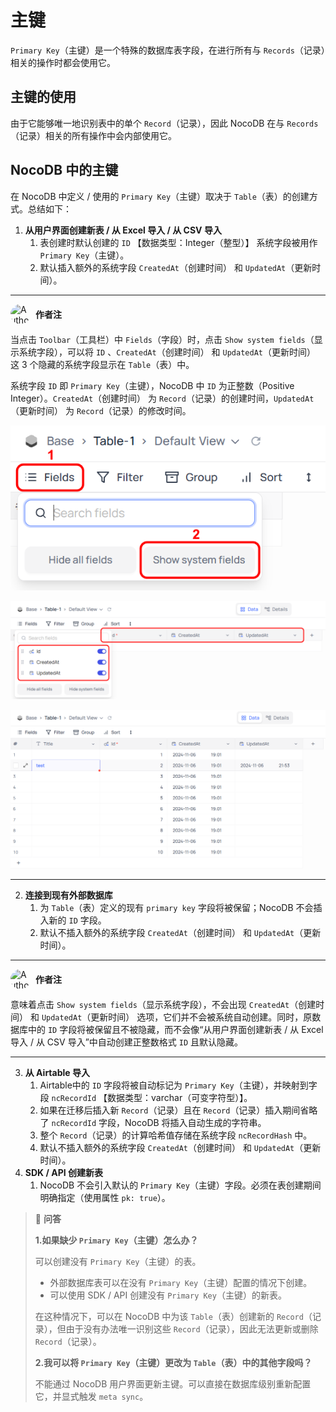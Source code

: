 # 主键

`Primary Key`（主键）是一个特殊的数据库表字段，在进行所有与 `Records`（记录）相关的操作时都会使用它。

## 主键的使用

由于它能够唯一地识别表中的单个 `Record`（记录），因此 NocoDB 在与 `Records`（记录）相关的所有操作中会内部使用它。

## NocoDB 中的主键

在 NocoDB 中定义 / 使用的 `Primary Key`（主键）取决于 `Table`（表）的创建方式。总结如下：

1. **从用户界面创建新表 / 从 Excel 导入 / 从 CSV 导入**
   1. 表创建时默认创建的 `ID` 【数据类型：Integer（整型）】 系统字段被用作 `Primary Key`（主键）。
   2. 默认插入额外的系统字段 `CreatedAt`（创建时间） 和 `UpdatedAt`（更新时间）。

---

<span style="display: inline-flex; align-items: center;">
  <img src="https://avatars.githubusercontent.com/u/184599837?v=4" alt="Author" width="32" height="32" style="border-radius: 50%; vertical-align: middle;">
  <strong style="margin-left: 8px;">作者注</strong>
</span>

当点击 `Toolbar`（工具栏）中 `Fields`（字段）时，点击 `Show system fields`（显示系统字段），可以将 `ID` 、`CreatedAt`（创建时间） 和 `UpdatedAt`（更新时间） 这 3 个隐藏的系统字段显示在 `Table`（表）中。

系统字段 `ID` 即 `Primary Key`（主键），NocoDB 中 `ID` 为正整数（Positive Integer）。`CreatedAt`（创建时间） 为 `Record`（记录）的创建时间，`UpdatedAt`（更新时间） 为 `Record`（记录）的修改时间。

![显示系统字段](Show_system_fields.png)

![系统字段](System_fields.png)

![主键_整型](ID_Interger.png)

---

2. **连接到现有外部数据库**
   1. 为 `Table`（表）定义的现有 `primary key` 字段将被保留；NocoDB 不会插入新的 `ID` 字段。
   2. 默认不插入额外的系统字段 `CreatedAt`（创建时间） 和 `UpdatedAt`（更新时间）。

---

<span style="display: inline-flex; align-items: center;">
  <img src="https://avatars.githubusercontent.com/u/184599837?v=4" alt="Author" width="32" height="32" style="border-radius: 50%; vertical-align: middle;">
  <strong style="margin-left: 8px;">作者注</strong>
</span>

意味着点击 `Show system fields`（显示系统字段），不会出现 `CreatedAt`（创建时间） 和 `UpdatedAt`（更新时间） 选项，它们并不会被系统自动创建。同时，原数据库中的 `ID` 字段将被保留且不被隐藏，而不会像“从用户界面创建新表 / 从 Excel 导入 / 从 CSV 导入”中自动创建正整数格式 `ID` 且默认隐藏。

---

3. **从 Airtable 导入**
   1. Airtable中的 `ID` 字段将被自动标记为 `Primary Key`（主键），并映射到字段 `ncRecordId` 【数据类型：varchar（可变字符型）】。
   2. 如果在迁移后插入新 `Record`（记录）且在 `Record`（记录）插入期间省略了 `ncRecordId` 字段，NocoDB 将插入自动生成的字符串。
   3. 整个 `Record`（记录）的计算哈希值存储在系统字段 `ncRecordHash` 中。
   4. 默认不插入额外的系统字段 `CreatedAt`（创建时间） 和 `UpdatedAt`（更新时间）。
4. **SDK / API 创建新表**
   1. NocoDB 不会引入默认的 `Primary Key`（主键）字段。必须在表创建期间明确指定（使用属性 `pk: true`）。

> 📖 **问答**
> 
> **1.如果缺少 `Primary Key`（主键）怎么办？**  
> 
> 可以创建没有 `Primary Key`（主键）的表。  
> - 外部数据库表可以在没有 `Primary Key`（主键）配置的情况下创建。  
> - 可以使用 SDK / API 创建没有 `Primary Key`（主键）的新表。 
>  
> 在这种情况下，可以在 NocoDB 中为该 `Table`（表）创建新的 `Record`（记录），但由于没有办法唯一识别这些 `Record`（记录），因此无法更新或删除 `Record`（记录）。
> 
> **2.我可以将 `Primary Key`（主键）更改为 `Table`（表）中的其他字段吗？**  
> 
> 不能通过 NocoDB 用户界面更新主键。可以直接在数据库级别重新配置它，并显式触发 `meta sync`。